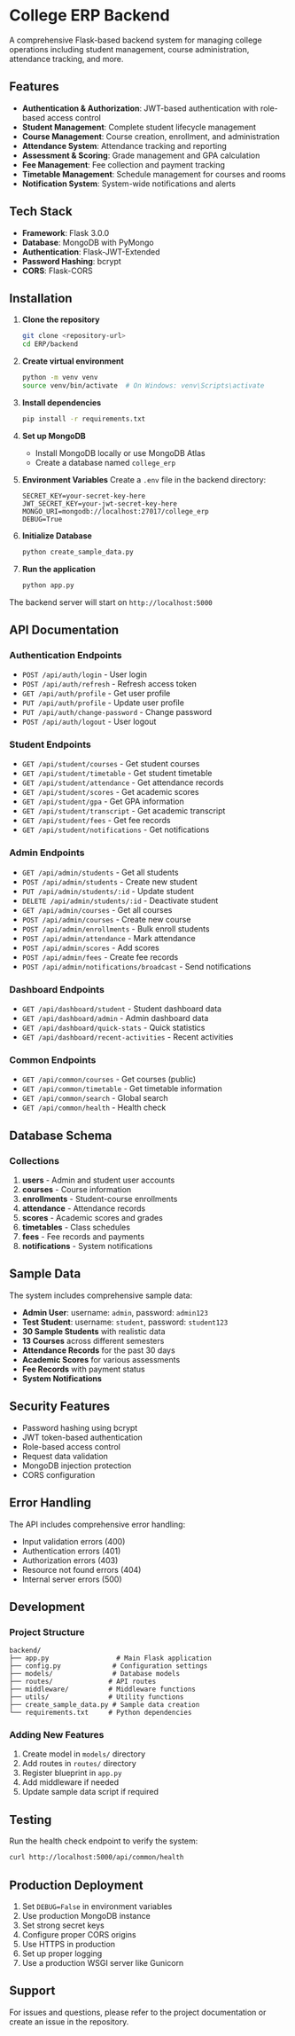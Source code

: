 # College ERP Backend

A comprehensive Flask-based backend system for managing college operations including student management, course administration, attendance tracking, and more.

## Features

- **Authentication & Authorization**: JWT-based authentication with role-based access control
- **Student Management**: Complete student lifecycle management
- **Course Management**: Course creation, enrollment, and administration
- **Attendance System**: Attendance tracking and reporting
- **Assessment & Scoring**: Grade management and GPA calculation
- **Fee Management**: Fee collection and payment tracking
- **Timetable Management**: Schedule management for courses and rooms
- **Notification System**: System-wide notifications and alerts

## Tech Stack

- **Framework**: Flask 3.0.0
- **Database**: MongoDB with PyMongo
- **Authentication**: Flask-JWT-Extended
- **Password Hashing**: bcrypt
- **CORS**: Flask-CORS

## Installation

1. **Clone the repository**
   ```bash
   git clone <repository-url>
   cd ERP/backend
   ```

2. **Create virtual environment**
   ```bash
   python -m venv venv
   source venv/bin/activate  # On Windows: venv\Scripts\activate
   ```

3. **Install dependencies**
   ```bash
   pip install -r requirements.txt
   ```

4. **Set up MongoDB**
   - Install MongoDB locally or use MongoDB Atlas
   - Create a database named `college_erp`

5. **Environment Variables**
   Create a `.env` file in the backend directory:
   ```env
   SECRET_KEY=your-secret-key-here
   JWT_SECRET_KEY=your-jwt-secret-key-here
   MONGO_URI=mongodb://localhost:27017/college_erp
   DEBUG=True
   ```

6. **Initialize Database**
   ```bash
   python create_sample_data.py
   ```

7. **Run the application**
   ```bash
   python app.py
   ```

The backend server will start on `http://localhost:5000`

## API Documentation

### Authentication Endpoints

- `POST /api/auth/login` - User login
- `POST /api/auth/refresh` - Refresh access token
- `GET /api/auth/profile` - Get user profile
- `PUT /api/auth/profile` - Update user profile
- `PUT /api/auth/change-password` - Change password
- `POST /api/auth/logout` - User logout

### Student Endpoints

- `GET /api/student/courses` - Get student courses
- `GET /api/student/timetable` - Get student timetable
- `GET /api/student/attendance` - Get attendance records
- `GET /api/student/scores` - Get academic scores
- `GET /api/student/gpa` - Get GPA information
- `GET /api/student/transcript` - Get academic transcript
- `GET /api/student/fees` - Get fee records
- `GET /api/student/notifications` - Get notifications

### Admin Endpoints

- `GET /api/admin/students` - Get all students
- `POST /api/admin/students` - Create new student
- `PUT /api/admin/students/:id` - Update student
- `DELETE /api/admin/students/:id` - Deactivate student
- `GET /api/admin/courses` - Get all courses
- `POST /api/admin/courses` - Create new course
- `POST /api/admin/enrollments` - Bulk enroll students
- `POST /api/admin/attendance` - Mark attendance
- `POST /api/admin/scores` - Add scores
- `POST /api/admin/fees` - Create fee records
- `POST /api/admin/notifications/broadcast` - Send notifications

### Dashboard Endpoints

- `GET /api/dashboard/student` - Student dashboard data
- `GET /api/dashboard/admin` - Admin dashboard data
- `GET /api/dashboard/quick-stats` - Quick statistics
- `GET /api/dashboard/recent-activities` - Recent activities

### Common Endpoints

- `GET /api/common/courses` - Get courses (public)
- `GET /api/common/timetable` - Get timetable information
- `GET /api/common/search` - Global search
- `GET /api/common/health` - Health check

## Database Schema

### Collections

1. **users** - Admin and student user accounts
2. **courses** - Course information
3. **enrollments** - Student-course enrollments
4. **attendance** - Attendance records
5. **scores** - Academic scores and grades
6. **timetables** - Class schedules
7. **fees** - Fee records and payments
8. **notifications** - System notifications

## Sample Data

The system includes comprehensive sample data:

- **Admin User**: username: `admin`, password: `admin123`
- **Test Student**: username: `student`, password: `student123`
- **30 Sample Students** with realistic data
- **13 Courses** across different semesters
- **Attendance Records** for the past 30 days
- **Academic Scores** for various assessments
- **Fee Records** with payment status
- **System Notifications**

## Security Features

- Password hashing using bcrypt
- JWT token-based authentication
- Role-based access control
- Request data validation
- MongoDB injection protection
- CORS configuration

## Error Handling

The API includes comprehensive error handling:
- Input validation errors (400)
- Authentication errors (401)
- Authorization errors (403)
- Resource not found errors (404)
- Internal server errors (500)

## Development

### Project Structure
```
backend/
├── app.py                 # Main Flask application
├── config.py             # Configuration settings
├── models/               # Database models
├── routes/              # API routes
├── middleware/          # Middleware functions
├── utils/               # Utility functions
├── create_sample_data.py # Sample data creation
└── requirements.txt     # Python dependencies
```

### Adding New Features

1. Create model in `models/` directory
2. Add routes in `routes/` directory
3. Register blueprint in `app.py`
4. Add middleware if needed
5. Update sample data script if required

## Testing

Run the health check endpoint to verify the system:
```bash
curl http://localhost:5000/api/common/health
```

## Production Deployment

1. Set `DEBUG=False` in environment variables
2. Use production MongoDB instance
3. Set strong secret keys
4. Configure proper CORS origins
5. Use HTTPS in production
6. Set up proper logging
7. Use a production WSGI server like Gunicorn

## Support

For issues and questions, please refer to the project documentation or create an issue in the repository.
